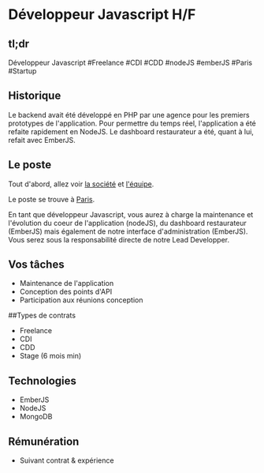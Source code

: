 Développeur Javascript H/F
==========================

## tl;dr
Développeur Javascript #Freelance #CDI #CDD #nodeJS #emberJS #Paris #Startup

## Historique
Le backend avait été développé en PHP par une agence pour les premiers prototypes de l'application. 
Pour permettre du temps réel, l'application a été refaite rapidement en NodeJS.
Le dashboard restaurateur a été, quant à lui, refait avec EmberJS.

## Le poste
Tout d'abord, allez voir [la société](../../HungryUp.fr.md) et [l'équipe](../Team.fr.md).

Le poste se trouve à [Paris](../../Location/Paris.fr.md).

En tant que développeur Javascript, vous aurez à charge la maintenance et l'évolution du coeur de l'application (nodeJS), 
du dashboard restaurateur (EmberJS) mais également de notre interface d'administration (EmberJS). 
Vous serez sous la responsabilité directe de notre Lead Developper.

## Vos tâches
* Maintenance de l'application
* Conception des points d'API 
* Participation aux réunions conception

##Types de contrats
* Freelance
* CDI
* CDD
* Stage (6 mois min)

## Technologies
* EmberJS
* NodeJS
* MongoDB

## Rémunération
* Suivant contrat & expérience